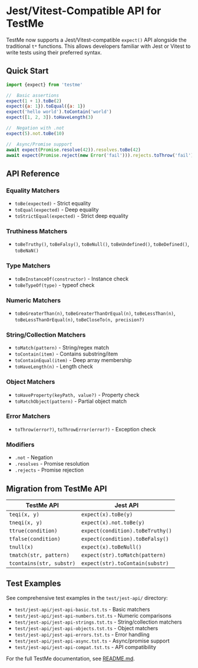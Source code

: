# Jest/Vitest-Compatible API for TestMe

TestMe now supports a Jest/Vitest-compatible `expect()` API alongside the traditional `t*` functions. This allows developers familiar with Jest or Vitest to write tests using their preferred syntax.

## Quick Start

```javascript
import {expect} from 'testme'

//  Basic assertions
expect(1 + 1).toBe(2)
expect({a: 1}).toEqual({a: 1})
expect('hello world').toContain('world')
expect([1, 2, 3]).toHaveLength(3)

//  Negation with .not
expect(5).not.toBe(10)

//  Async/Promise support
await expect(Promise.resolve(42)).resolves.toBe(42)
await expect(Promise.reject(new Error('fail'))).rejects.toThrow('fail')
```

## API Reference

### Equality Matchers
- `toBe(expected)` - Strict equality
- `toEqual(expected)` - Deep equality
- `toStrictEqual(expected)` - Strict deep equality

### Truthiness Matchers
- `toBeTruthy()`, `toBeFalsy()`, `toBeNull()`, `toBeUndefined()`, `toBeDefined()`, `toBeNaN()`

### Type Matchers
- `toBeInstanceOf(constructor)` - Instance check
- `toBeTypeOf(type)` - typeof check

### Numeric Matchers
- `toBeGreaterThan(n)`, `toBeGreaterThanOrEqual(n)`, `toBeLessThan(n)`, `toBeLessThanOrEqual(n)`, `toBeCloseTo(n, precision?)`

### String/Collection Matchers
- `toMatch(pattern)` - String/regex match
- `toContain(item)` - Contains substring/item
- `toContainEqual(item)` - Deep array membership
- `toHaveLength(n)` - Length check

### Object Matchers
- `toHaveProperty(keyPath, value?)` - Property check
- `toMatchObject(pattern)` - Partial object match

### Error Matchers
- `toThrow(error?)`, `toThrowError(error?)` - Exception check

### Modifiers
- `.not` - Negation
- `.resolves` - Promise resolution
- `.rejects` - Promise rejection

## Migration from TestMe API

| TestMe API | Jest API |
|------------|----------|
| `teqi(x, y)` | `expect(x).toBe(y)` |
| `tneqi(x, y)` | `expect(x).not.toBe(y)` |
| `ttrue(condition)` | `expect(condition).toBeTruthy()` |
| `tfalse(condition)` | `expect(condition).toBeFalsy()` |
| `tnull(x)` | `expect(x).toBeNull()` |
| `tmatch(str, pattern)` | `expect(str).toMatch(pattern)` |
| `tcontains(str, substr)` | `expect(str).toContain(substr)` |

## Test Examples

See comprehensive test examples in the `test/jest-api/` directory:
- `test/jest-api/jest-api-basic.tst.ts` - Basic matchers
- `test/jest-api/jest-api-numbers.tst.ts` - Numeric comparisons
- `test/jest-api/jest-api-strings.tst.ts` - String/collection matchers
- `test/jest-api/jest-api-objects.tst.ts` - Object matchers
- `test/jest-api/jest-api-errors.tst.ts` - Error handling
- `test/jest-api/jest-api-async.tst.ts` - Async/promise support
- `test/jest-api/jest-api-compat.tst.ts` - API compatibility

For the full TestMe documentation, see [README.md](../README.md).
